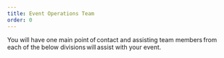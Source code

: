 ```yaml
---
title: Event Operations Team
order: 0
---
```


You will have one main point of contact and assisting team members from each of the below divisions will assist with your event.
